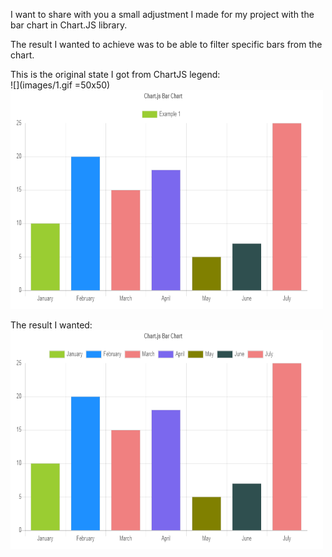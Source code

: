 I want to share with you a small adjustment I made for my project with the bar chart in Chart.JS library.  
  
The result I wanted to achieve was to be able to filter specific bars from the chart.  
  
This is the original state I got from ChartJS legend:  
![](images/1.gif =50x50)
<img src="images/1.gif" width="500" height="350" />
  
The result I wanted:  
<img src="images/2.gif" width="500" height="350" />
